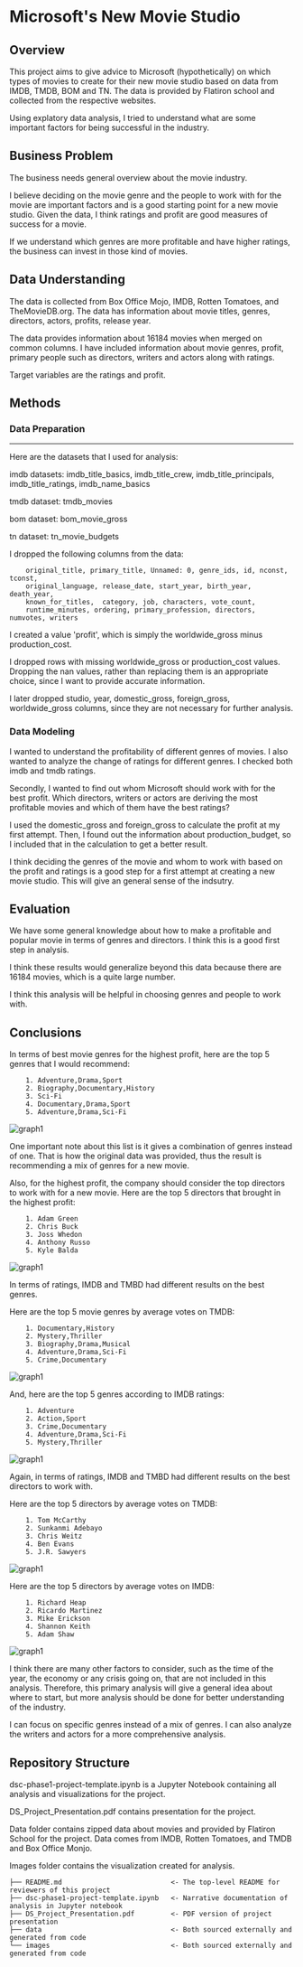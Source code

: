 # Microsoft's New Movie Studio

## Overview

This project aims to give advice to Microsoft (hypothetically) on which types of movies to create for their new movie studio based on data from IMDB, TMDB, BOM and TN. The data is provided by Flatiron school and collected from the respective websites. 

Using explatory data analysis, I tried to understand what are some important factors for being successful in the industry.

## Business Problem

The business needs general overview about the movie industry. 
    
I believe deciding on the movie genre and the people to work with for the movie are important factors and is a good starting point for a new movie studio. Given the data, I think ratings and profit are good measures of success for a movie.

If we understand which genres are more profitable and have higher ratings, the business can invest in those kind of movies. 

## Data Understanding

The data is collected from Box Office Mojo, IMDB, Rotten Tomatoes, and TheMovieDB.org. The data has information about movie titles, genres, directors, actors, profits, release year.

The data provides information about 16184 movies when merged on common columns. I have included information about movie genres, profit, primary people such as directors, writers and actors along with ratings.

Target variables are the ratings and profit.


## Methods

### Data Preparation
***
Here are the datasets that I used for analysis:
    
imdb datasets: imdb_title_basics, imdb_title_crew, imdb_title_principals, imdb_title_ratings, imdb_name_basics

tmdb dataset: tmdb_movies

bom dataset: bom_movie_gross

tn dataset: tn_movie_budgets


I dropped the following columns from the data:

        original_title, primary_title, Unnamed: 0, genre_ids, id, nconst, tconst,
        original_language, release_date, start_year, birth_year, death_year, 
        known_for_titles,  category, job, characters, vote_count, 
        runtime_minutes, ordering, primary_profession, directors, numvotes, writers

I created a value 'profit', which is simply the worldwide_gross minus production_cost.
       
I dropped rows with missing worldwide_gross or production_cost values. Dropping the nan values, rather than replacing them is an appropriate choice, since I want to provide accurate information.
        
I later dropped studio, year, domestic_gross, foreign_gross, worldwide_gross columns, since they are not necessary for further analysis.

### Data Modeling

I wanted to understand the profitability of different genres of movies.
I also wanted to analyze the change of ratings for different genres. I checked both imdb and tmdb ratings.
    
Secondly, I wanted to find out whom Microsoft should work with for the best profit. Which directors, writers or actors are deriving the most profitable movies and which of them have the best ratings?
    
I used the domestic_gross and foreign_gross to calculate the profit at my first attempt. Then, I found out the information about production_budget, so I included that in the calculation to get a better result.
    
I think deciding the genres of the movie and whom to work with based on the profit and ratings is a good step for a first attempt at creating a new movie studio. This will give an general sense of the indsutry.


## Evaluation

We have some general knowledge about how to make a profitable and popular movie in terms of genres and directors. I think this is a good first step in analysis.
    
I think these results would generalize beyond this data because there are 16184 movies, which is a quite large number.
    
I think this analysis will be helpful in choosing genres and people to work with.


## Conclusions

In terms of best movie genres for the highest profit, here are the top 5 genres that I would recommend:
        
        1. Adventure,Drama,Sport
        2. Biography,Documentary,History
        3. Sci-Fi
        4. Documentary,Drama,Sport
        5. Adventure,Drama,Sci-Fi
        
![graph1](./images/ProfitByGenres.png)
        
One important note about this list is it gives a combination of genres instead of one. That is how the original data was provided, thus the result is recommending a mix of genres for a new movie. 
        
Also, for the highest profit, the company should consider the top directors to work with for a new movie. Here are the top 5 directors that brought in the highest profit:
        
        1. Adam Green
        2. Chris Buck
        3. Joss Whedon
        4. Anthony Russo
        5. Kyle Balda

![graph1](./images/ProfitByPeople.png)
        
In terms of ratings, IMDB and TMBD had different results on the best genres. 
        
Here are the top 5 movie genres by average votes on TMDB:
        
        1. Documentary,History
        2. Mystery,Thriller
        3. Biography,Drama,Musical
        4. Adventure,Drama,Sci-Fi
        5. Crime,Documentary

![graph1](./images/TMDBratingByGenres.png)

And, here are the top 5 genres according to IMDB ratings:
        
        1. Adventure
        2. Action,Sport
        3. Crime,Documentary
        4. Adventure,Drama,Sci-Fi
        5. Mystery,Thriller

![graph1](./images/IMDBratingByGenres.png)

Again, in terms of ratings, IMDB and TMBD had different results on the best directors to work with. 
        
Here are the top 5 directors by average votes on TMDB:

        1. Tom McCarthy
        2. Sunkanmi Adebayo
        3. Chris Weitz
        4. Ben Evans
        5. J.R. Sawyers

![graph1](./images/TMDBratingByPeople.png)

Here are the top 5 directors by average votes on IMDB:
        
        1. Richard Heap
        2. Ricardo Martinez
        3. Mike Erickson
        4. Shannon Keith
        5. Adam Shaw

![graph1](./images/IMDBratingByPeople.png)

I think there are many other factors to consider, such as the time of the year, the economy or any crisis going on, that are not included in this analysis. Therefore, this primary analysis will give a general idea about where to start, but more analysis should be done for better understanding of the industry.
        
I can focus on specific genres instead of a mix of genres. I can also analyze the writers and actors for a more comprehensive analysis.


## Repository Structure

dsc-phase1-project-template.ipynb is a Jupyter Notebook containing all analysis and visualizations for the project.

DS_Project_Presentation.pdf contains presentation for the project.

Data folder contains zipped data about movies and provided by Flatiron School for the project. Data comes from IMDB, Rotten Tomatoes, and TMDB and Box Office Monjo.

Images folder contains the visualization created for analysis.
```
├── README.md                           <- The top-level README for reviewers of this project
├── dsc-phase1-project-template.ipynb   <- Narrative documentation of analysis in Jupyter notebook
├── DS_Project_Presentation.pdf         <- PDF version of project presentation
├── data                                <- Both sourced externally and generated from code
└── images                              <- Both sourced externally and generated from code
```